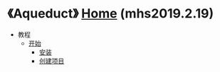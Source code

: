 # 《Aqueduct》 [Home] (mhs2019.2.19)

- 教程
  - [开始]
    - [安装]
    - [创建项目]

##
[Home]: https://mhsnet.github.io/note/ "《MHS技术栈学习笔记》"
[Top]: https://mhsnet.github.io/note/framework/aqueduct/index.html "《Aqueduct》"

[开始]: https://mhsnet.github.io/note/framework/aqueduct/tutorial/getting_started.html "开始"
[安装]: https://mhsnet.github.io/note/framework/aqueduct/tutorial/getting_started.html#installation "安装(Installation)"
[创建项目]: https://mhsnet.github.io/note/framework/aqueduct/tutorial/getting_started.html#creating-project "创建项目(Creating a Project)"